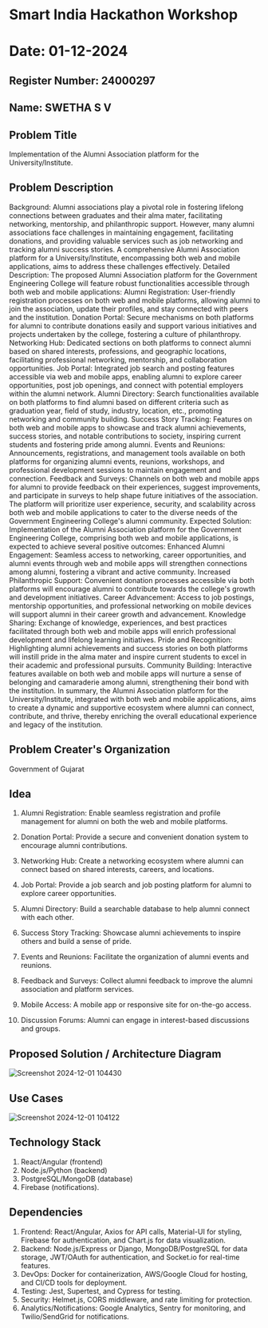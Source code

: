 # Smart India Hackathon Workshop
# Date: 01-12-2024
## Register Number: 24000297
## Name: SWETHA S V
## Problem Title
Implementation of the Alumni Association platform for the University/Institute.
## Problem Description
Background: Alumni associations play a pivotal role in fostering lifelong connections between graduates and their alma mater, facilitating networking, mentorship, and philanthropic support. However, many alumni associations face challenges in maintaining engagement, facilitating donations, and providing valuable services such as job networking and tracking alumni success stories. A comprehensive Alumni Association platform for a University/Institute, encompassing both web and mobile applications, aims to address these challenges effectively. Detailed Description: The proposed Alumni Association platform for the Government Engineering College will feature robust functionalities accessible through both web and mobile applications: Alumni Registration: User-friendly registration processes on both web and mobile platforms, allowing alumni to join the association, update their profiles, and stay connected with peers and the institution. Donation Portal: Secure mechanisms on both platforms for alumni to contribute donations easily and support various initiatives and projects undertaken by the college, fostering a culture of philanthropy. Networking Hub: Dedicated sections on both platforms to connect alumni based on shared interests, professions, and geographic locations, facilitating professional networking, mentorship, and collaboration opportunities. Job Portal: Integrated job search and posting features accessible via web and mobile apps, enabling alumni to explore career opportunities, post job openings, and connect with potential employers within the alumni network. Alumni Directory: Search functionalities available on both platforms to find alumni based on different criteria such as graduation year, field of study, industry, location, etc., promoting networking and community building. Success Story Tracking: Features on both web and mobile apps to showcase and track alumni achievements, success stories, and notable contributions to society, inspiring current students and fostering pride among alumni. Events and Reunions: Announcements, registrations, and management tools available on both platforms for organizing alumni events, reunions, workshops, and professional development sessions to maintain engagement and connection. Feedback and Surveys: Channels on both web and mobile apps for alumni to provide feedback on their experiences, suggest improvements, and participate in surveys to help shape future initiatives of the association. The platform will prioritize user experience, security, and scalability across both web and mobile applications to cater to the diverse needs of the Government Engineering College's alumni community. Expected Solution: Implementation of the Alumni Association platform for the Government Engineering College, comprising both web and mobile applications, is expected to achieve several positive outcomes: Enhanced Alumni Engagement: Seamless access to networking, career opportunities, and alumni events through web and mobile apps will strengthen connections among alumni, fostering a vibrant and active community. Increased Philanthropic Support: Convenient donation processes accessible via both platforms will encourage alumni to contribute towards the college's growth and development initiatives. Career Advancement: Access to job postings, mentorship opportunities, and professional networking on mobile devices will support alumni in their career growth and advancement. Knowledge Sharing: Exchange of knowledge, experiences, and best practices facilitated through both web and mobile apps will enrich professional development and lifelong learning initiatives. Pride and Recognition: Highlighting alumni achievements and success stories on both platforms will instill pride in the alma mater and inspire current students to excel in their academic and professional pursuits. Community Building: Interactive features available on both web and mobile apps will nurture a sense of belonging and camaraderie among alumni, strengthening their bond with the institution. In summary, the Alumni Association platform for the University/Institute, integrated with both web and mobile applications, aims to create a dynamic and supportive ecosystem where alumni can connect, contribute, and thrive, thereby enriching the overall educational experience and legacy of the institution.
## Problem Creater's Organization
Government of Gujarat

## Idea
1. Alumni Registration: Enable seamless registration and profile management for
alumni on both the web and mobile platforms.

2. Donation Portal: Provide a secure and convenient donation system to encourage
alumni contributions.

3. Networking Hub: Create a networking ecosystem where alumni can connect based
on shared interests, careers, and locations.

4. Job Portal: Provide a job search and job posting platform for alumni to explore
career opportunities.

5. Alumni Directory: Build a searchable database to help alumni connect with each
other.

6. Success Story Tracking: Showcase alumni achievements to inspire others and build
a sense of pride.

7. Events and Reunions: Facilitate the organization of alumni events and reunions.
   
8. Feedback and Surveys: Collect alumni feedback to improve the alumni association
and platform services.

9. Mobile Access: A mobile app or responsive site for on-the-go access.
    
10. Discussion Forums: Alumni can engage in interest-based discussions and groups.

## Proposed Solution / Architecture Diagram
![Screenshot 2024-12-01 104430](https://github.com/user-attachments/assets/b9b1f757-cb38-451c-8c7f-4dcf5964b714)


## Use Cases
![Screenshot 2024-12-01 104122](https://github.com/user-attachments/assets/712bfe23-0be4-449d-91a5-fca1ac8c43d0)



## Technology Stack
1. React/Angular (frontend)
2. Node.js/Python (backend)
3. PostgreSQL/MongoDB (database)
4. Firebase (notifications).


## Dependencies
1. Frontend: React/Angular, Axios for API calls, Material-UI for styling, Firebase for
authentication, and Chart.js for data visualization.
2. Backend: Node.js/Express or Django, MongoDB/PostgreSQL for data storage,
JWT/OAuth for authentication, and Socket.io for real-time features.
3. DevOps: Docker for containerization, AWS/Google Cloud for hosting, and CI/CD
tools for deployment.
4. Testing: Jest, Supertest, and Cypress for testing.
5. Security: Helmet.js, CORS middleware, and rate limiting for protection.
6. Analytics/Notifications: Google Analytics, Sentry for monitoring, and
Twilio/SendGrid for notifications.
